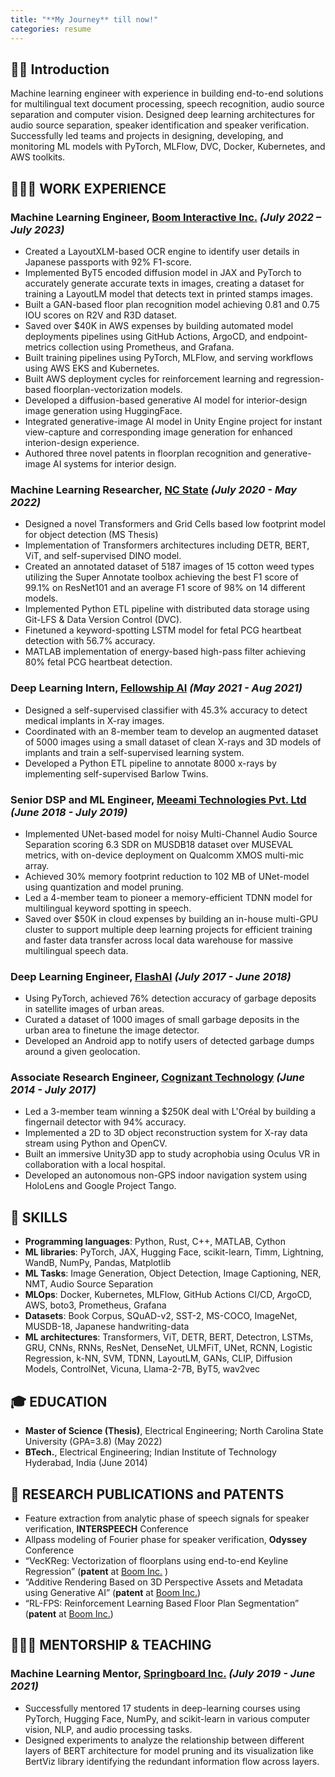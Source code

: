 ```yaml
---
title: "**My Journey** till now!"
categories: resume
---
```


[web_boom]: https://www.boominc.ai/
[web_ivmcl]: https://research.ece.ncsu.edu/ivmcl/
[web_fellowship]: https://www.fellowship.ai/
[web_meeami]: https://meeamitech.com/
[web_flashai]: https://github.com/imflash217
[web_cts]: https://www.cognizant.com/us/en
[web_springboard]: https://www.springboard.com/

## 🙏🏽 Introduction
Machine learning engineer with experience in building end-to-end solutions for multilingual text document processing, speech recognition, audio source separation and computer vision. Designed deep learning architectures for audio source separation, speaker identification and speaker verification. Successfully led teams and projects in designing, developing, and monitoring ML models with PyTorch, MLFlow, DVC, Docker, Kubernetes, and AWS toolkits.

## 👨🏻‍💻 WORK EXPERIENCE
### Machine Learning Engineer, [Boom Interactive Inc.][web_boom] _(July 2022 – July 2023)_
- Created a LayoutXLM-based OCR engine to identify user details in Japanese passports with 92% F1-score.
- Implemented ByT5 encoded diffusion model in JAX and PyTorch to accurately generate accurate texts in images, creating a dataset for training a LayoutLM model that detects text in printed stamps images.
- Built a GAN-based floor plan recognition model achieving 0.81 and 0.75 IOU scores on R2V and R3D dataset.
- Saved over $40K in AWS expenses by building automated model deployments pipelines using GitHub Actions, ArgoCD, and endpoint-metrics collection using Prometheus, and Grafana.
- Built training pipelines using PyTorch, MLFlow, and serving workflows using AWS EKS and Kubernetes.
- Built AWS deployment cycles for reinforcement learning and regression-based floorplan-vectorization models.
- Developed a diffusion-based generative AI model for interior-design image generation using HuggingFace.
- Integrated generative-image AI model in Unity Engine project for instant view-capture and corresponding image generation for enhanced interion-design experience.
- Authored three novel patents in floorplan recognition and generative-image AI systems for interior design.

### Machine Learning Researcher, [NC State][web_ivmcl] _(July 2020 - May 2022)_
- Designed a novel Transformers and Grid Cells based low footprint model for object detection (MS Thesis)
- Implementation of Transformers architectures including DETR, BERT, ViT, and self-supervised DINO model.
- Created an annotated dataset of 5187 images of 15 cotton weed types utilizing the Super Annotate toolbox achieving the best F1 score of 99.1% on ResNet101 and an average F1 score of 98% on 14 different models.
- Implemented Python ETL pipeline with distributed data storage using Git-LFS & Data Version Control (DVC).
- Finetuned a keyword-spotting LSTM model for fetal PCG heartbeat detection with 56.7% accuracy.
- MATLAB implementation of energy-based high-pass filter achieving 80% fetal PCG heartbeat detection.

### Deep Learning Intern, [Fellowship AI][web_fellowship]	_(May 2021 - Aug 2021)_
- Designed a self-supervised classifier with 45.3% accuracy to detect medical implants in X-ray images.
- Coordinated with an 8-member team to develop an augmented dataset of 5000 images using a small dataset of clean X-rays and 3D models of implants and train a self-supervised learning system.
- Developed a Python ETL pipeline to annotate 8000 x-rays by implementing self-supervised Barlow Twins.

### Senior DSP and ML Engineer, [Meeami Technologies Pvt. Ltd][web_meeami] _(June 2018 - July 2019)_
- Implemented UNet-based model for noisy Multi-Channel Audio Source Separation scoring 6.3 SDR on MUSDB18 dataset over MUSEVAL metrics, with on-device deployment on Qualcomm XMOS multi-mic array.
- Achieved 30% memory footprint reduction to 102 MB of UNet-model using quantization and model pruning.
- Led a 4-member team to pioneer a memory-efficient TDNN model for multilingual keyword spotting in speech.
- Saved over $50K in cloud expenses by building an in-house multi-GPU cluster to support multiple deep learning projects for efficient training and faster data transfer across local data warehouse for massive multilingual speech data.

### Deep Learning Engineer, [FlashAI][web_flashai] _(July 2017 - June 2018)_
- Using PyTorch, achieved 76% detection accuracy of garbage deposits in satellite images of urban areas.
- Curated a dataset of 1000 images of small garbage deposits in the urban area to finetune the image detector.
- Developed an Android app to notify users of detected garbage dumps around a given geolocation.

### Associate Research Engineer, [Cognizant Technology][web_cts] _(June 2014 - July 2017)_
- Led a 3-member team winning a $250K deal with L'Oréal by building a fingernail detector with 94% accuracy.
- Implemented a 2D to 3D object reconstruction system for X-ray data stream using Python and OpenCV.
- Built an immersive Unity3D app to study acrophobia using Oculus VR in collaboration with a local hospital.
- Developed an autonomous non-GPS indoor navigation system using HoloLens and Google Project Tango.

## 🤖 SKILLS
- **Programming languages**: Python, Rust, C++, MATLAB, Cython
- **ML libraries**: PyTorch, JAX, Hugging Face, scikit-learn, Timm, Lightning, WandB, NumPy, Pandas, Matplotlib
- **ML Tasks**: Image Generation, Object Detection, Image Captioning, NER, NMT, Audio Source Separation
- **MLOps**: Docker, Kubernetes, MLFlow, GitHub Actions CI/CD, ArgoCD, AWS, boto3, Prometheus, Grafana
- **Datasets**: Book Corpus, SQuAD-v2, SST-2, MS-COCO, ImageNet, MUSDB-18, Japanese handwriting-data
- **ML architectures**: Transformers, ViT, DETR, BERT, Detectron, LSTMs, GRU, CNNs, RNNs, ResNet, DenseNet, ULMFiT, UNet, RCNN, Logistic Regression, k-NN, SVM, TDNN, LayoutLM, GANs, CLIP, Diffusion Models, ControlNet, Vicuna, Llama-2-7B, ByT5, wav2vec

## 🎓 EDUCATION
- **Master of Science (Thesis)**, Electrical Engineering; North Carolina State University   (GPA=3.8) (May 2022)
- **BTech.**, Electrical Engineering; Indian Institute of Technology Hyderabad, India    		(June 2014)

## 📑 RESEARCH PUBLICATIONS and PATENTS
- Feature extraction from analytic phase of speech signals for speaker verification, **INTERSPEECH** Conference
- Allpass modeling of Fourier phase for speaker verification, **Odyssey** Conference
- “VecKReg: Vectorization of floorplans using end-to-end Keyline Regression” (**patent** at [Boom Inc.][web_boom] )
- “Additive Rendering Based on 3D Perspective Assets and Metadata using Generative AI” (**patent** at [Boom Inc.][web_boom])
- “RL-FPS: Reinforcement Learning Based Floor Plan Segmentation” (**patent** at [Boom Inc.][web_boom])

## 🧑🏻‍🏫 MENTORSHIP & TEACHING
### Machine Learning Mentor, [Springboard Inc.][web_springboard] _(July 2019 - June 2021)_
- Successfully mentored 17 students in deep-learning courses using PyTorch, Hugging Face, NumPy, and scikit-learn in various computer vision, NLP, and audio processing tasks.
- Designed experiments to analyze the relationship between different layers of BERT architecture for model pruning and its visualization like BertViz library identifying the redundant information flow across layers.
